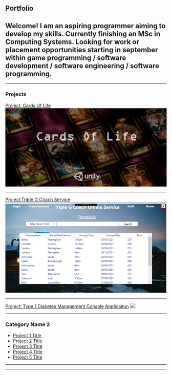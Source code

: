 ## Portfolio
## Welcome! I am an aspiring programmer aiming to develop my skills. Currently finishing an MSc in Computing Systems. Looking for work or placement opportunities starting in september within game programming / software development / software engineering / software programming.

---

### Projects

[Project: Cards Of Life](/sample_page)
<img src="images/StartScreen.png"/>

---
[Project:Triple G Coach Service](/pdf/sample_presentation.pdf)
<img src="images/TripleGHome.png"/>

---
[Project: Type 1 Diabetes Management Console Applicaiton](http://example.com/)
<img src="images/dummy_thumbnail.jpg?raw=true"/>

---

### Category Name 2

- [Project 1 Title](http://example.com/)
- [Project 2 Title](http://example.com/)
- [Project 3 Title](http://example.com/)
- [Project 4 Title](http://example.com/)
- [Project 5 Title](http://example.com/)

---




---

<!-- Remove above link if you don't want to attibute -->
